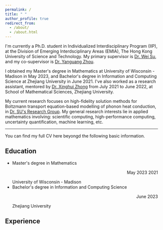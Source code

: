 ```yaml
---
permalink: /
title: " "
author_profile: true
redirect_from: 
  - /about/
  - /about.html
---
```


I'm currently a Ph.D. student in Individualized Interdisciplinary Program (IIP), at the Division of Emerging Interdsciplinary Areas (EMIA), The Hong Kong University of Science and Technology. My primary supervisor is [Dr. Wei Su](https://facultyprofiles.hkust.edu.hk/profiles.php?profile=wei-su-weisu), and my co-supervisor is [Dr. Yanguang Zhou](https://seng.hkust.edu.hk/about/people/faculty/yanguang-zhou).

I obtained my Master's degree in Mathematics at University of Wisconsin - Madison in May 2023, and Bachelor's degree in Information and Computing Science at Zhejiang University in June 2021. I've also worked as a research assistant, mentored by [Dr. Xinghui Zhong](https://person.zju.edu.cn/en/zhongxh) from July 2021 to June 2022, at School of Mathematical Sciences, Zhejiang University.

My current research focuses on high-fidelity solution methods for Boltzmann transport equation-based modelling of phonon heat conduction, in [Dr. SU's Research Group](https://weisu-mae.github.io/). My general research interests lie in applied mathematics involving: scientific computing, high-performance computing, uncertainty quantification, machine learning, etc.

---

You can find my full CV here beyongd the following basic information.

## Education
- Master's degree in Mathematics <p align="right">May 2023 2021 </p>
  University of Wisconsin - Madison
- Bachelor's degree in Information and Computing Science <p align="right">June 2023 </p>
  Zhejiang University
## Experience

